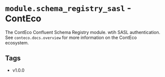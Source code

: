 # `module.schema_registry_sasl` - ContEco

The ContEco Confluent Schema Registry module. wtih SASL authentication.
See `conteco.docs.overview` for more information on the ContEco ecosystem.

## Tags

* v1.0.0
